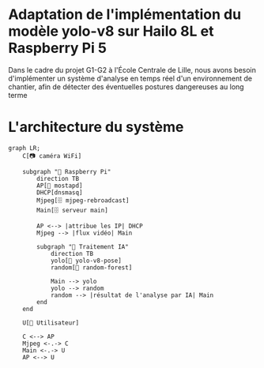 # Adaptation de l'implémentation du modèle yolo-v8 sur Hailo 8L et Raspberry Pi 5

Dans le cadre du projet G1-G2 à l'École Centrale de Lille, nous avons besoin d'implémenter un système d'analyse en temps réel d'un environnement de chantier, afin de détecter des éventuelles postures dangereuses au long terme

# L'architecture du système

```mermaid
graph LR;
    C[📷 caméra WiFi] 

    subgraph "🍓 Raspberry Pi"
        direction TB
        AP[📡 mostapd]
        DHCP[dnsmasq]
        Mjpeg[🗄️ mjpeg-rebroadcast]
        Main[🗄️ serveur main]

        AP <--> |attribue les IP| DHCP
        Mjpeg --> |flux vidéo| Main

        subgraph "🧠 Traitement IA"
            direction TB
            yolo[🤖 yolo-v8-pose]
            random[🤖 random-forest]

            Main --> yolo
            yolo --> random
            random --> |résultat de l'analyse par IA| Main
        end
    end

    U[👤 Utilisateur]

    C <--> AP
    Mjpeg <-.-> C
    Main <-.-> U
    AP <--> U
```
